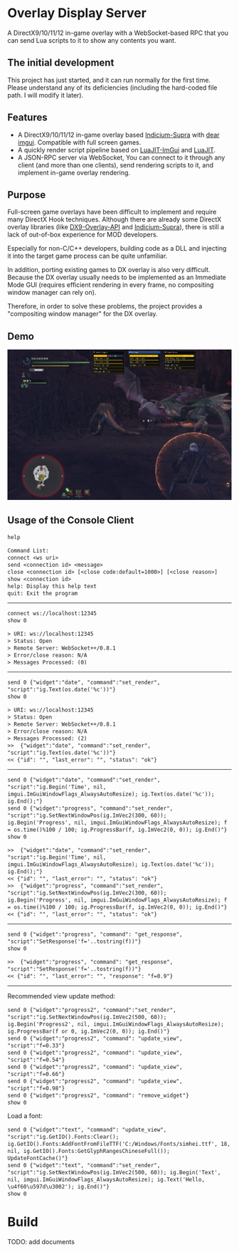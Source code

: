 # Overlay Display Server

A DirectX9/10/11/12 in-game overlay with a WebSocket-based RPC that you can send Lua scripts to it to show any contents you want.


## The initial development

This project has just started, and it can run normally for the first time. Please understand any of its deficiencies (including the hard-coded file path. I will modify it later).


## Features

* A DirectX9/10/11/12 in-game overlay based [Indicium-Supra](https://github.com/nefarius/Indicium-Supra) with [dear imgui](https://github.com/ocornut/imgui). Compatible with full screen games.
* A quickly render script pipeline based on [LuaJIT-ImGui](https://github.com/sonoro1234/LuaJIT-ImGui) and [LuaJIT](http://luajit.org/).
* A JSON-RPC server via WebSocket, You can connect to it through any client (and more than one clients), send rendering scripts to it, and implement in-game overlay rendering.


## Purpose

Full-screen game overlays have been difficult to implement and require many DirectX Hook techniques. Although there are already some DirectX overlay libraries (like [DX9-Overlay-API](https://github.com/agrippa1994/DX9-Overlay-API) and [Indicium-Supra](https://github.com/nefarius/Indicium-Supra)), there is still a lack of out-of-box experience for MOD developers.

Especially for non-C/C++ developers, building code as a DLL and injecting it into the target game process can be quite unfamiliar.

In addition, porting existing games to DX overlay is also very difficult. Because the DX overlay usually needs to be implemented as an Immediate Mode GUI (requires efficient rendering in every frame, no compositing window manager can rely on).

Therefore, in order to solve these problems, the project provides a "compositing window manager" for the DX overlay.


## Demo

![the first running](doc/demo.png)


## Usage of the Console Client

```
help
```
```
Command List:
connect <ws uri>
send <connection id> <message>
close <connection id> [<close code:default=1000>] [<close reason>]
show <connection id>
help: Display this help text
quit: Exit the program
```

--------------------------------------------

```
connect ws://localhost:12345
show 0
```
```
> URI: ws://localhost:12345
> Status: Open
> Remote Server: WebSocket++/0.8.1
> Error/close reason: N/A
> Messages Processed: (0)
```

--------------------------------------------

```
send 0 {"widget":"date", "command":"set_render", "script":"ig.Text(os.date('%c'))"}
show 0
```

```
> URI: ws://localhost:12345
> Status: Open
> Remote Server: WebSocket++/0.8.1
> Error/close reason: N/A
> Messages Processed: (2)
>>  {"widget":"date", "command":"set_render", "script":"ig.Text(os.date('%c'))"}
<< {"id": "", "last_error": "", "status": "ok"}
```

--------------------------------------------

```
send 0 {"widget":"date", "command":"set_render", "script":"ig.Begin('Time', nil, imgui.ImGuiWindowFlags_AlwaysAutoResize); ig.Text(os.date('%c')); ig.End();"}
send 0 {"widget":"progress", "command":"set_render", "script":"ig.SetNextWindowPos(ig.ImVec2(300, 60)); ig.Begin('Progress', nil, imgui.ImGuiWindowFlags_AlwaysAutoResize); f = os.time()%100 / 100; ig.ProgressBar(f, ig.ImVec2(0, 0)); ig.End()"}
show 0
```

```
>>  {"widget":"date", "command":"set_render", "script":"ig.Begin('Time', nil, imgui.ImGuiWindowFlags_AlwaysAutoResize); ig.Text(os.date('%c')); ig.End();"}
<< {"id": "", "last_error": "", "status": "ok"}
>>  {"widget":"progress", "command":"set_render", "script":"ig.SetNextWindowPos(ig.ImVec2(300, 60)); ig.Begin('Progress', nil, imgui.ImGuiWindowFlags_AlwaysAutoResize); f = os.time()%100 / 100; ig.ProgressBar(f, ig.ImVec2(0, 0)); ig.End()"}
<< {"id": "", "last_error": "", "status": "ok"}
```

--------------------------------------------

```
send 0 {"widget":"progress", "command": "get_response", "script":"SetResponse('f='..tostring(f))"}
show 0
```

```
>>  {"widget":"progress", "command": "get_response", "script":"SetResponse('f='..tostring(f))"}
<< {"id": "", "last_error": "", "response": "f=0.9"}
```

--------------------------------------------

Recommended view update method:

```
send 0 {"widget":"progress2", "command":"set_render", "script":"ig.SetNextWindowPos(ig.ImVec2(500, 60)); ig.Begin('Progress2', nil, imgui.ImGuiWindowFlags_AlwaysAutoResize); ig.ProgressBar(f or 0, ig.ImVec2(0, 0)); ig.End()"}
send 0 {"widget":"progress2", "command": "update_view", "script":"f=0.33"}
send 0 {"widget":"progress2", "command": "update_view", "script":"f=0.54"}
send 0 {"widget":"progress2", "command": "update_view", "script":"f=0.66"}
send 0 {"widget":"progress2", "command": "update_view", "script":"f=0.98"}
send 0 {"widget":"progress2", "command": "remove_widget"}
show 0
```

Load a font:
```
send 0 {"widget":"text", "command": "update_view", "script":"ig.GetIO().Fonts:Clear(); ig.GetIO().Fonts:AddFontFromFileTTF('C:/Windows/Fonts/simhei.ttf', 18, nil, ig.GetIO().Fonts:GetGlyphRangesChineseFull()); UpdateFontCache()"}
send 0 {"widget":"text", "command":"set_render", "script":"ig.SetNextWindowPos(ig.ImVec2(500, 60)); ig.Begin('Text', nil, imgui.ImGuiWindowFlags_AlwaysAutoResize); ig.Text('Hello, \u4f60\u597d\u3002'); ig.End()"}
show 0
```


# Build

TODO: add documents
